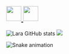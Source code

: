 ## 
##  <a href="https://www.instagram.com/_larapedroso/" target="_blank"> <img src="https://cdn.icon-icons.com/icons2/2232/PNG/512/instagram_logo_icon_134593.png" height="40" width="40"> <a href="https://twitter.com/LaraPedroso77" target="_blank"> <img src="https://cdn.icon-icons.com/icons2/2232/PNG/512/twitter_logo_icon_134613.png" height="40" width="40"><a/>
![Lara GitHub stats](https://github-readme-stats.vercel.app/api?username=LaraPedroso&show_icons=true&theme=midnight-purple) 
<img src="https://github-readme-stats.anuraghazra1.vercel.app/api/top-langs/?username=LaraPedroso&layout=compact&theme=midnight-purple" />

![Snake animation](https://github.com/LaraPedroso/LaraPedroso/blob/output/github-contribution-grid-snake.svg)
